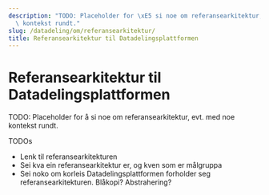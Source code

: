 ```yaml
---
description: "TODO: Placeholder for \xE5 si noe om referansearkitektur, evt. med noe\
  \ kontekst rundt."
slug: /datadeling/om/referansearkitektur/
title: Referansearkitektur til Datadelingsplattformen
---
```


# Referansearkitektur til Datadelingsplattformen

TODO: Placeholder for å si noe om referansearkitektur, evt. med noe kontekst rundt.

TODOs


* Lenk til referansearkitekturen
* Sei kva ein referansearkitektur er, og kven som er målgruppa
* Sei noko om korleis Datadelingsplattformen forholder seg referansearkitekturen. Blåkopi? Abstrahering?